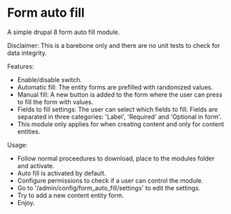 # Form auto fill
A simple drupal 8 form auto fill module.

Disclaimer:
This is a barebone only and there are no unit tests to check for data integrity.

Features:
 - Enable/disable switch.
 - Automatic fill: The entity forms are prefilled with randomized values.
 - Manual fill: A new button is added to the form where the user can press to fill the form with values.
 - Fields to fill settings: The user can select which fields to fill. Fields are separated in three categories: 'Label', 'Required' and 'Optional in form'.
 - This module only applies for when creating content and only for content entities.

 Usage:
 - Follow normal proceedures to download, place to the modules folder and activate.
 - Auto fill is activated by default.
 - Configure permissions to check if a user can control the module.
 - Go to '/admin/config/form_auto_fill/settings' to edit the settings.
 - Try to add a new content entity form.
 - Enjoy.